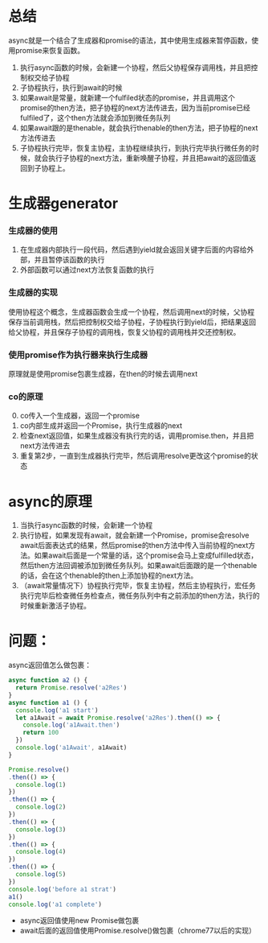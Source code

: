 # 总结
async就是一个结合了生成器和promise的语法，其中使用生成器来暂停函数，使用promise来恢复函数。
1. 执行async函数的时候，会新建一个协程，然后父协程保存调用栈，并且把控制权交给子协程
2. 子协程执行，执行到await的时候
  1. 如果await是常量，就新建一个fulfiled状态的promise，并且调用这个promise的then方法，把子协程的next方法传进去，因为当前promise已经fulfiled了，这个then方法就会添加到微任务队列
  2. 如果await跟的是thenable，就会执行thenable的then方法，把子协程的next方法传进去
3. 子协程执行完毕，恢复主协程，主协程继续执行，到执行完毕执行微任务的时候，就会执行子协程的next方法，重新唤醒子协程，并且把await的返回值返回到子协程上。

# 生成器generator
### 生成器的使用
1. 在生成器内部执行一段代码，然后遇到yield就会返回关键字后面的内容给外部，并且暂停该函数的执行
2. 外部函数可以通过next方法恢复函数的执行
### 生成器的实现
使用协程这个概念，生成器函数会生成一个协程，然后调用next的时候，父协程保存当前调用栈，然后把控制权交给子协程，子协程执行到yield后，把结果返回给父协程，并且保存子协程的调用栈，恢复父协程的调用栈并交还控制权。
### 使用promise作为执行器来执行生成器
原理就是使用promise包裹生成器，在then的时候去调用next
### co的原理
0. co传入一个生成器，返回一个promise
1. co内部生成并返回一个Promise，执行生成器的next
2. 检查next返回值，如果生成器没有执行完的话，调用promise.then，并且把next方法传进去
3. 重复第2步，一直到生成器执行完毕，然后调用resolve更改这个promise的状态

# async的原理
1. 当执行async函数的时候，会新建一个协程
2. 执行协程，如果发现有await，就会新建一个Promise，promise会resolve await后面表达式的结果，然后promise的then方法中传入当前协程的next方法。如果await后面是一个常量的话，这个promise会马上变成fulfilled状态，然后then方法回调被添加到微任务队列。如果await后面跟的是一个thenable的话，会在这个thenable的then上添加协程的next方法。
3. （await常量情况下）协程执行完毕，恢复主协程，然后主协程执行，宏任务执行完毕后检查微任务检查点，微任务队列中有之前添加的then方法，执行的时候重新激活子协程。

# 问题：
async返回值怎么做包裹：
```js
async function a2 () {
  return Promise.resolve('a2Res')
}
async function a1 () {
  console.log('a1 start')
  let a1Await = await Promise.resolve('a2Res').then(() => {
    console.log('a1Await.then')
    return 100
  })
  console.log('a1Await', a1Await)
}

Promise.resolve()
.then(() => {
  console.log(1)
})
.then(() => {
  console.log(2)
})
.then(() => {
  console.log(3)
})
.then(() => {
  console.log(4)
})
.then(() => {
  console.log(5)
})
console.log('before a1 strat')
a1()
console.log('a1 complete')
```
- async返回值使用new Promise做包裹
- await后面的返回值使用Promise.resolve()做包裹（chrome77以后的实现）